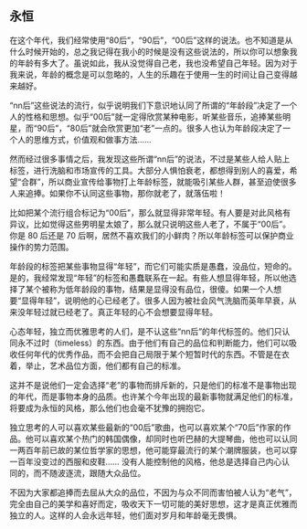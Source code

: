 ## 永恒

在这个年代，我们经常使用“80后”，“90后”，“00后”这样的说法。也不知道是从什么时候开始的，总之我记得在我小的时候是没有这些说法的，所以你可以想象我的年龄有多大了。虽说如此，我从没觉得自己老，我也没希望自己年轻。因为对于我来说，年龄的概念是可以忽略的，人生的乐趣在于使用一生的时间让自己变得越来越好。

“nn后”这些说法的流行，似乎说明我们下意识地认同了所谓的“年龄段”决定了一个人的性格和思想。似乎“00后”就一定得欣赏某种电影，听某些音乐，追捧某些明星，而“90后”，“80后”就会欣赏更加“老”一点的。很多人也认为年龄段决定了一个人的思维方式，价值观和做事方法……

然而经过很多事情之后，我发现这些所谓“nn后”的说法，不过是某些人给人贴上标签，进行洗脑和市场宣传的工具。大部分人惧怕衰老，都想得到别人的喜爱，希望“合群”，所以商业宣传给事物打上年龄标签，就能吸引某些人群，甚至迫使很多人来追捧。如果你不认同这些事物，那你就老了，就落伍啦！

比如把某个流行组合标记为“00后”，那么就显得非常年轻。有人要是对此风格有异议，比如觉得这些男明星太娘了，那么就只说明这些人老了，不属于“00后”。你是 80 后还是 70 后啊，居然不喜欢我们的小鲜肉？所以年龄标签可以保护商业操作的势力范围。

年龄段的标签把某些事物显得“年轻”，而它们可能实质是愚蠢，没品位，短命的。是的，我经常发现“年轻”的标签和愚蠢联系在一起。有些人想显得年轻，所以他选择了某个被称为低年龄段的事物，结果是显得没有品位，很傻。如果一个人想要“显得年轻”，说明他的心已经老了。很多人因为被社会风气洗脑而英年早衰，从来没年轻过就已经老了。真正年轻的心不会想要显得年轻。

心态年轻，独立而优雅思考的人们，是不认这些“nn后”的年代标签的。他们只认同永不过时（timeless）的东西。由于他们有自己的品位和判断能力，他们可以吸收任何年代的优秀作品，而不会把自己局限于某个短暂时代的东西。不管是在衣着，举止，艺术品位方面，他们都有自己的标准。

这并不是说他们一定会选择“老”的事物而排斥新的，只是他们的标准不是事物出现的年代，而是事物本身的品质。也许某个今年出现的最新事物就满足他们的标准，将要成为永恒的风格，那么他们也会毫不犹豫的拥抱它。

独立思考的人可以喜欢某些最新的“00后”歌曲，也可以喜欢某个“70后”作家的作品。他可以喜欢某个热门的韩国偶像，却同时也听巴赫的大提琴曲，他也可以认同一两百年前已故的某位哲学家的思想，他可能穿最流行的某个潮牌服装，也可以穿一百年没变过的西服和皮鞋…… 没有人能控制他的风格，他总是选择自己内心认同的，而不随波逐流，跟随大众品位。

不因为大家都追捧而去屈从大众的品位，不因为与众不同而害怕被人认为“老气”，完全由自己的美学和喜好而定，吸收天下一切可能的美好思想，这才是真正优雅而独立的人。这样的人会永远年轻，他们面对岁月和年龄毫无畏惧。
